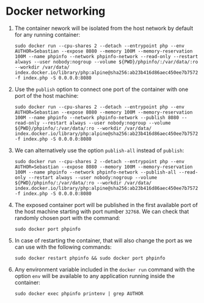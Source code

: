 # Docker networking
1. The container nework will be isolated from the host network by default for any running container:

    ```
    sudo docker run --cpu-shares 2 --detach --entrypoint php --env AUTHOR=Sebastian --expose 8080 --memory 100M --memory-reservation 100M --name phpinfo --network phpinfo-network --read-only --restart always --user nobody:nogroup --volume ${PWD}/phpinfo/:/var/data/:ro --workdir /var/data/ index.docker.io/library/php:alpine@sha256:ab23b416d86aec450ee7b75727f6bbec272edc2764a1b6fad13bc2823c59bb6b -f index.php -S 0.0.0.0:8080
    ```
1. Use the `publish` option to connect one port of the container with one port of the host machine:

    ```
    sudo docker run --cpu-shares 2 --detach --entrypoint php --env AUTHOR=Sebastian --expose 8080 --memory 100M --memory-reservation 100M --name phpinfo --network phpinfo-network --publish 8080 --read-only --restart always --user nobody:nogroup --volume ${PWD}/phpinfo/:/var/data/:ro --workdir /var/data/ index.docker.io/library/php:alpine@sha256:ab23b416d86aec450ee7b75727f6bbec272edc2764a1b6fad13bc2823c59bb6b -f index.php -S 0.0.0.0:8080
    ```
1. We can alternatively use the option `publish-all` instead of `publish`:

    ```
    sudo docker run --cpu-shares 2 --detach --entrypoint php --env AUTHOR=Sebastian --expose 8080 --memory 100M --memory-reservation 100M --name phpinfo --network phpinfo-network --publish-all --read-only --restart always --user nobody:nogroup --volume ${PWD}/phpinfo/:/var/data/:ro --workdir /var/data/ index.docker.io/library/php:alpine@sha256:ab23b416d86aec450ee7b75727f6bbec272edc2764a1b6fad13bc2823c59bb6b -f index.php -S 0.0.0.0:8080
    ```
1. The exposed container port will be published in the first available port of the host machine starting with port number `32768`. We can check that randomly chosen port with the command:

    ```
    sudo docker port phpinfo
    ```
1. In case of restarting the container, that will also change the port as we can use with the following commands:

    ```
    sudo docker restart phpinfo && sudo docker port phpinfo
    ```
1. Any environment variable included in the `docker run` command with the option `env` will be available to any application running inside the container:

    ```
    sudo docker exec phpinfo printenv | grep AUTHOR
    ```
